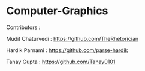 # Computer-Graphics

Contributors :

Mudit Chaturvedi : https://github.com/TheRhetorician

Hardik Parnami : https://github.com/parse-hardik

Tanay Gupta : https://github.com/Tanay0101
